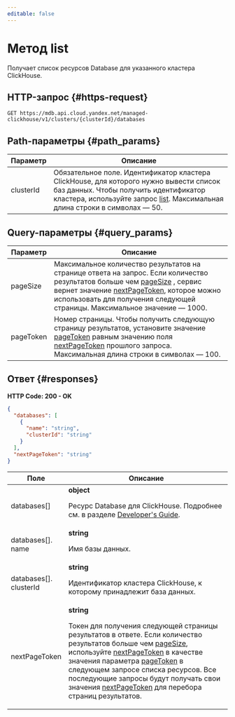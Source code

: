 ```yaml
---
editable: false
---
```


# Метод list
Получает список ресурсов Database для указанного кластера ClickHouse.
 

 
## HTTP-запрос {#https-request}
```
GET https://mdb.api.cloud.yandex.net/managed-clickhouse/v1/clusters/{clusterId}/databases
```
 
## Path-параметры {#path_params}
 
Параметр | Описание
--- | ---
clusterId | Обязательное поле. Идентификатор кластера ClickHouse, для которого нужно вывести список баз данных. Чтобы получить идентификатор кластера, используйте запрос [list](/docs/managed-clickhouse/api-ref/Cluster/list).  Максимальная длина строки в символах — 50.
 
## Query-параметры {#query_params}
 
Параметр | Описание
--- | ---
pageSize | Максимальное количество результатов на странице ответа на запрос. Если количество результатов больше чем [pageSize](/docs/managed-clickhouse/api-ref/Database/list#query_params) , сервис вернет значение [nextPageToken](/docs/managed-clickhouse/api-ref/Database/list#responses), которое можно использовать для получения следующей страницы.  Максимальное значение — 1000.
pageToken | Номер страницы. Чтобы получить следующую страницу результатов, установите значение [pageToken](/docs/managed-clickhouse/api-ref/Database/list#query_params) равным значению поля [nextPageToken](/docs/managed-clickhouse/api-ref/Database/list#responses) прошлого запроса.  Максимальная длина строки в символах — 100.
 
## Ответ {#responses}
**HTTP Code: 200 - OK**

```json 
{
  "databases": [
    {
      "name": "string",
      "clusterId": "string"
    }
  ],
  "nextPageToken": "string"
}
```

 
Поле | Описание
--- | ---
databases[] | **object**<br><p>Ресурс Database для ClickHouse. Подробнее см. в разделе <a href="/docs/managed-clickhouse/concepts">Developer's Guide</a>.</p> 
databases[].<br>name | **string**<br><p>Имя базы данных.</p> 
databases[].<br>clusterId | **string**<br><p>Идентификатор кластера ClickHouse, к которому принадлежит база данных.</p> 
nextPageToken | **string**<br><p>Токен для получения следующей страницы результатов в ответе. Если количество результатов больше чем <a href="/docs/managed-clickhouse/api-ref/Database/list#query_params">pageSize</a>, используйте <a href="/docs/managed-clickhouse/api-ref/Database/list#responses">nextPageToken</a> в качестве значения параметра <a href="/docs/managed-clickhouse/api-ref/Database/list#query_params">pageToken</a> в следующем запросе списка ресурсов. Все последующие запросы будут получать свои значения <a href="/docs/managed-clickhouse/api-ref/Database/list#responses">nextPageToken</a> для перебора страниц результатов.</p> 
